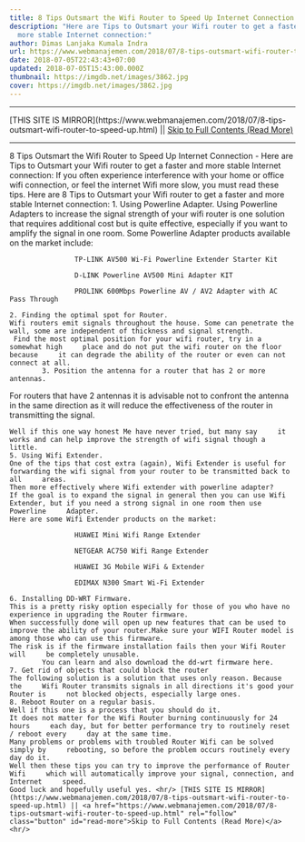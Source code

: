 ```yaml
---
title: 8 Tips Outsmart the Wifi Router to Speed Up Internet Connection
description: "Here are Tips to Outsmart your Wifi router to get a faster and
  more stable Internet connection:"
author: Dimas Lanjaka Kumala Indra
url: https://www.webmanajemen.com/2018/07/8-tips-outsmart-wifi-router-to-speed-up.html
date: 2018-07-05T22:43:43+07:00
updated: 2018-07-05T15:43:00.000Z
thumbnail: https://imgdb.net/images/3862.jpg
cover: https://imgdb.net/images/3862.jpg
---
```


<hr/> [THIS SITE IS MIRROR](https://www.webmanajemen.com/2018/07/8-tips-outsmart-wifi-router-to-speed-up.html) || <a href="https://www.webmanajemen.com/2018/07/8-tips-outsmart-wifi-router-to-speed-up.html" rel="follow" class="button" id="read-more">Skip to Full Contents (Read More)</a> <hr/> 8 Tips Outsmart the Wifi Router to Speed Up Internet Connection - Here are Tips to Outsmart your Wifi router to get a faster and more stable Internet connection: If you often experience interference with your home or office wifi connection, or feel the internet Wifi more slow, you must read these tips.
    Here are 8 Tips to Outsmart your Wifi router to get a faster and more     stable Internet connection: 
    1. Using Powerline Adapter.
    Using Powerline Adapters to increase the signal strength of your wifi     router is one solution that requires additional cost but is quite     effective, especially if you want to amplify the signal in one room. 
    Some Powerline Adapter products available on the market include: 
    
                    TP-LINK AV500 Wi-Fi Powerline Extender Starter Kit             
    
                    D-LINK Powerline AV500 Mini Adapter KIT             
    
                    PROLINK 600Mbps Powerline AV / AV2 Adapter with AC Pass Through             
 
    2. Finding the optimal spot for Router.
    Wifi routers emit signals throughout the house. Some can penetrate the     wall, some are independent of thickness and signal strength. 
     Find the most optimal position for your wifi router, try in a somewhat high     place and do not put the wifi router on the floor because     it can degrade the ability of the router or even can not connect at all. 
            3. Position the antenna for a router that has 2 or more antennas.     
For routers that have 2 antennas it is advisable not to    confront the antenna in the same direction as it will     reduce the effectiveness of the router in transmitting the signal. 

    Well if this one way honest Me have never tried, but many say     it works and can help improve the strength of wifi signal though a little. 
    5. Using Wifi Extender.
    One of the tips that cost extra (again), Wifi Extender is useful for     forwarding the wifi signal from your router to be transmitted back to all     areas. 
    Then more effectively where Wifi extender with powerline adapter? 
    If the goal is to expand the signal in general then you can use Wifi     Extender, but if you need a strong signal in one room then use Powerline     Adapter. 
    Here are some Wifi Extender products on the market: 
    
                    HUAWEI Mini Wifi Range Extender             
    
                    NETGEAR AC750 Wifi Range Extender             
    
                    HUAWEI 3G Mobile WiFi & Extender             
    
                    EDIMAX N300 Smart Wi-Fi Extender             

    6. Installing DD-WRT Firmware.
    This is a pretty risky option especially for those of you who have no     experience in upgrading the Router firmware. 
    When successfully done will open up new features that can be used to     improve the ability of your router.Make sure your WIFI Router model is     among those who can use this firmware. 
    The risk is if the firmware installation fails then your Wifi Router will     be completely unusable. 
            You can learn and also download the dd-wrt firmware here.     
    7. Get rid of objects that could block the router
    The following solution is a solution that uses only reason. Because the     Wifi Router transmits signals in all directions it's good your Router is     not blocked objects, especially large ones. 
    8. Reboot Router on a regular basis.
    Well if this one is a process that you should do it. 
    It does not matter for the Wifi Router burning continuously for 24 hours     each day, but for better performance try to routinely reset / reboot every     day at the same time. 
    Many problems or problems with troubled Router Wifi can be solved simply by     rebooting, so before the problem occurs routinely every day do it. 
    Well then these tips you can try to improve the performance of Router Wifi     which will automatically improve your signal, connection, and Internet     speed. 
    Good luck and hopefully useful yes. <hr/> [THIS SITE IS MIRROR](https://www.webmanajemen.com/2018/07/8-tips-outsmart-wifi-router-to-speed-up.html) || <a href="https://www.webmanajemen.com/2018/07/8-tips-outsmart-wifi-router-to-speed-up.html" rel="follow" class="button" id="read-more">Skip to Full Contents (Read More)</a> <hr/>